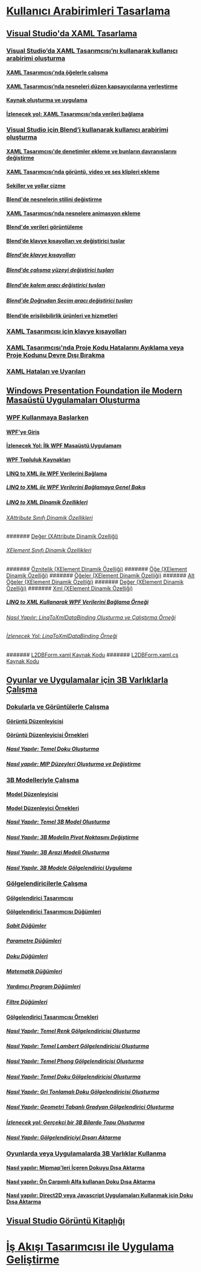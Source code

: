 # [Kullanıcı Arabirimleri Tasarlama](designing-user-interfaces.md)
## [Visual Studio'da XAML Tasarlama](designing-xaml-in-visual-studio.md)
### [Visual Studio’da XAML Tasarımcısı’nı kullanarak kullanıcı arabirimi oluşturma](creating-a-ui-by-using-xaml-designer-in-visual-studio.md)
#### [XAML Tasarımcısı'nda öğelerle çalışma](working-with-elements-in-xaml-designer.md)
#### [XAML Tasarımcısı’nda nesneleri düzen kapsayıcılarına yerleştirme](organize-objects-into-layout-containers-in-xaml-designer.md)
#### [Kaynak oluşturma ve uygulama](how-to-create-and-apply-a-resource.md)
#### [İzlenecek yol: XAML Tasarımcısı’nda verileri bağlama](walkthrough-binding-to-data-in-xaml-designer.md)
### [Visual Studio için Blend’i kullanarak kullanıcı arabirimi oluşturma](creating-a-ui-by-using-blend-for-visual-studio.md)
#### [XAML Tasarımcısı'de denetimler ekleme ve bunların davranışlarını değiştirme](insert-controls-and-modify-their-behavior-in-xaml-designer.md)
#### [XAML Tasarımcısı’nda görüntü, video ve ses klipleri ekleme](insert-images-videos-and-audio-clips-in-xaml-designer.md)
#### [Şekiller ve yollar çizme](draw-shapes-and-paths.md)
#### [Blend'de nesnelerin stilini değiştirme](modify-the-style-of-objects-in-blend.md)
#### [XAML Tasarımcısı’nda nesnelere animasyon ekleme](animate-objects-in-xaml-designer.md)
#### [Blend'de verileri görüntüleme](display-data-in-blend.md)
#### [Blend’de klavye kısayolları ve değiştirici tuşlar](keyboard-shortcuts-and-modifier-keys-in-blend.md)
##### [Blend’de klavye kısayolları](keyboard-shortcuts-in-blend.md)
##### [Blend’de çalışma yüzeyi değiştirici tuşları](artboard-modifier-keys-in-blend.md)
##### [Blend’de kalem aracı değiştirici tuşları](pen-tool-modifier-keys-in-blend.md)
##### [Blend’de Doğrudan Seçim aracı değiştirici tuşları](direct-selection-tool-modifier-keys-in-blend.md)
#### [Blend’de erişilebilirlik ürünleri ve hizmetleri](accessibility-products-and-services-blend.md)
### [XAML Tasarımcısı için klavye kısayolları](keyboard-shortcuts-for-xaml-designer.md)
### [XAML Tasarımcısı'nda Proje Kodu Hatalarını Ayıklama veya Proje Kodunu Devre Dışı Bırakma](debugging-or-disabling-project-code-in-xaml-designer.md)
### [XAML Hataları ve Uyarıları](xaml-errors-warnings.md)
## [Windows Presentation Foundation ile Modern Masaüstü Uygulamaları Oluşturma](create-modern-desktop-applications-with-windows-presentation-foundation.md)
### [WPF Kullanmaya Başlarken](getting-started-with-wpf.md)
#### [WPF'ye Giriş](introduction-to-wpf.md)
#### [İzlenecek Yol: İlk WPF Masaüstü Uygulamam](walkthrough-my-first-wpf-desktop-application2.md)
#### [WPF Topluluk Kaynakları](wpf-community-resources.md)
#### [LINQ to XML ile WPF Verilerini Bağlama](wpf-data-binding-with-linq-to-xml.md)
##### [LINQ to XML ile WPF Verilerini Bağlamaya Genel Bakış](wpf-data-binding-with-linq-to-xml-overview.md)
##### [LINQ to XML Dinamik Özellikleri](linq-to-xml-dynamic-properties.md)
###### [XAttribute Sınıfı Dinamik Özellikleri](xattribute-class-dynamic-properties.md)
####### [Değer (XAttribute Dinamik Özelliği)](value-xattribute-dynamic-property.md)
###### [XElement Sınıfı Dinamik Özellikleri](xelement-class-dynamic-properties.md)
####### [Öznitelik (XElement Dinamik Özelliği)](attribute-xelement-dynamic-property.md)
####### [Öğe (XElement Dinamik Özelliği)](element-xelement-dynamic-property.md)
####### [Öğeler (XElement Dinamik Özelliği)](elements-xelement-dynamic-property.md)
####### [Alt Öğeler (XElement Dinamik Özelliği)](descendants-xelement-dynamic-property.md)
####### [Değer (XElement Dinamik Özelliği)](value-xelement-dynamic-property.md)
####### [Xml (XElement Dinamik Özelliği)](xml-xelement-dynamic-property.md)
##### [LINQ to XML Kullanarak WPF Verilerini Bağlama Örneği](wpf-data-binding-using-linq-to-xml-example.md)
###### [Nasıl Yapılır: LinqToXmlDataBinding Oluşturma ve Çalıştırma Örneği](how-to-build-and-run-the-linqtoxmldatabinding-example.md)
###### [İzlenecek Yol: LinqToXmlDataBinding Örneği](walkthrough-linqtoxmldatabinding-example.md)
####### [L2DBForm.xaml Kaynak Kodu](l2dbform-xaml-source-code.md)
####### [L2DBForm.xaml.cs Kaynak Kodu](l2dbform-xaml-cs-source-code.md)
## [Oyunlar ve Uygulamalar için 3B Varlıklarla Çalışma](working-with-3-d-assets-for-games-and-apps.md)
### [Dokularla ve Görüntülerle Çalışma](working-with-textures-and-images.md)
#### [Görüntü Düzenleyicisi](image-editor.md)
#### [Görüntü Düzenleyicisi Örnekleri](image-editor-examples.md)
##### [Nasıl Yapılır: Temel Doku Oluşturma](how-to-create-a-basic-texture.md)
##### [Nasıl yapılır: MIP Düzeyleri Oluşturma ve Değiştirme](how-to-create-and-modify-mip-levels.md)
### [3B Modelleriyle Çalışma](working-with-3-d-models.md)
#### [Model Düzenleyicisi](model-editor.md)
#### [Model Düzenleyici Örnekleri](model-editor-examples.md)
##### [Nasıl Yapılır: Temel 3B Model Oluşturma](how-to-create-a-basic-3-d-model.md)
##### [Nasıl Yapılır: 3B Modelin Pivot Noktasını Değiştirme](how-to-modify-the-pivot-point-of-a-3-d-model.md)
##### [Nasıl Yapılır: 3B Arazi Modeli Oluşturma](how-to-model-3-d-terrain.md)
##### [Nasıl Yapılır. 3B Modele Gölgelendirici Uygulama](how-to-apply-a-shader-to-a-3-d-model.md)
### [Gölgelendiricilerle Çalışma](working-with-shaders.md)
#### [Gölgelendirici Tasarımcısı](shader-designer.md)
#### [Gölgelendirici Tasarımcısı Düğümleri](shader-designer-nodes.md)
##### [Sabit Düğümler](constant-nodes.md)
##### [Parametre Düğümleri](parameter-nodes.md)
##### [Doku Düğümleri](texture-nodes.md)
##### [Matematik Düğümleri](math-nodes.md)
##### [Yardımcı Program Düğümleri](utility-nodes.md)
##### [Filtre Düğümleri](filter-nodes.md)
#### [Gölgelendirici Tasarımcısı Örnekleri](shader-designer-examples.md)
##### [Nasıl Yapılır: Temel Renk Gölgelendiricisi Oluşturma](how-to-create-a-basic-color-shader.md)
##### [Nasıl Yapılır: Temel Lambert Gölgelendiricisi Oluşturma](how-to-create-a-basic-lambert-shader.md)
##### [Nasıl Yapılır: Temel Phong Gölgelendiricisi Oluşturma](how-to-create-a-basic-phong-shader.md)
##### [Nasıl Yapılır: Temel Doku Gölgelendiricisi Oluşturma](how-to-create-a-basic-texture-shader.md)
##### [Nasıl Yapılır: Gri Tonlamalı Doku Gölgelendiricisi Oluşturma](how-to-create-a-grayscale-texture-shader.md)
##### [Nasıl Yapılır: Geometri Tabanlı Gradyan Gölgelendirici Oluşturma](how-to-create-a-geometry-based-gradient-shader.md)
##### [İzlenecek yol: Gerçekçi bir 3B Bilardo Topu Oluşturma](walkthrough-creating-a-realistic-3-d-billiard-ball.md)
##### [Nasıl Yapılır: Gölgelendiriciyi Dışarı Aktarma](how-to-export-a-shader.md)
### [Oyunlarda veya Uygulamalarda 3B Varlıklar Kullanma](using-3-d-assets-in-your-game-or-app.md)
#### [Nasıl yapılır: Mipmap'leri İçeren Dokuyu Dışa Aktarma](how-to-export-a-texture-that-contains-mipmaps.md)
#### [Nasıl yapılır: Ön Çarpımlı Alfa kullanan Doku Dışa Aktarma](how-to-export-a-texture-that-has-premultiplied-alpha.md)
#### [Nasıl yapılır: Direct2D veya Javascript Uygulamaları Kullanmak için Doku Dışa Aktarma](how-to-export-a-texture-for-use-with-direct2d-or-javascipt-apps.md)
## [Visual Studio Görüntü Kitaplığı](the-visual-studio-image-library.md)
# [İş Akışı Tasarımcısı ile Uygulama Geliştirme](../workflow-designer/developing-applications-with-the-workflow-designer.md)
